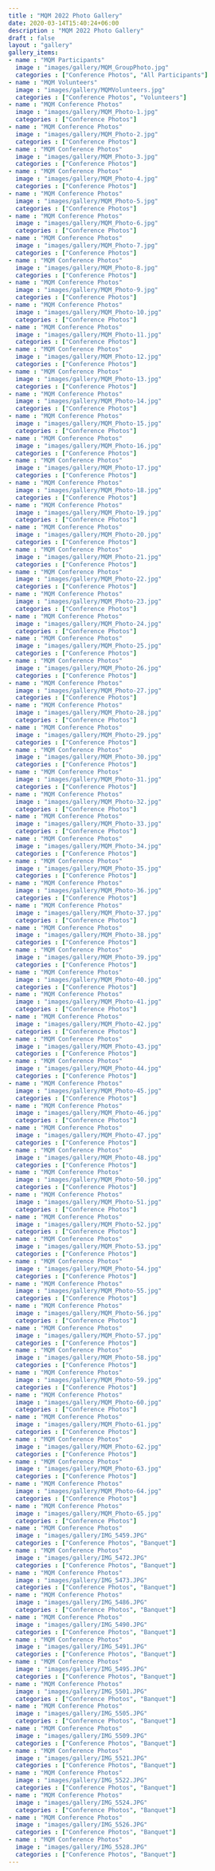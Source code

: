 ```yaml
---
title : "MQM 2022 Photo Gallery"
date: 2020-03-14T15:40:24+06:00
description : "MQM 2022 Photo Gallery"
draft : false
layout : "gallery"
gallery_items:
- name : "MQM Participants"
  image : "images/gallery/MQM_GroupPhoto.jpg"
  categories : ["Conference Photos", "All Participants"]
- name : "MQM Volunteers"
  image : "images/gallery/MQMVolunteers.jpg"
  categories : ["Conference Photos", "Volunteers"]
- name : "MQM Conference Photos"
  image : "images/gallery/MQM_Photo-1.jpg"
  categories : ["Conference Photos"]
- name : "MQM Conference Photos"
  image : "images/gallery/MQM_Photo-2.jpg"
  categories : ["Conference Photos"]
- name : "MQM Conference Photos"
  image : "images/gallery/MQM_Photo-3.jpg"
  categories : ["Conference Photos"]
- name : "MQM Conference Photos"
  image : "images/gallery/MQM_Photo-4.jpg"
  categories : ["Conference Photos"]
- name : "MQM Conference Photos"
  image : "images/gallery/MQM_Photo-5.jpg"
  categories : ["Conference Photos"]
- name : "MQM Conference Photos"
  image : "images/gallery/MQM_Photo-6.jpg"
  categories : ["Conference Photos"]
- name : "MQM Conference Photos"
  image : "images/gallery/MQM_Photo-7.jpg"
  categories : ["Conference Photos"]
- name : "MQM Conference Photos"
  image : "images/gallery/MQM_Photo-8.jpg"
  categories : ["Conference Photos"]
- name : "MQM Conference Photos"
  image : "images/gallery/MQM_Photo-9.jpg"
  categories : ["Conference Photos"]
- name : "MQM Conference Photos"
  image : "images/gallery/MQM_Photo-10.jpg"
  categories : ["Conference Photos"]
- name : "MQM Conference Photos"
  image : "images/gallery/MQM_Photo-11.jpg"
  categories : ["Conference Photos"]
- name : "MQM Conference Photos"
  image : "images/gallery/MQM_Photo-12.jpg"
  categories : ["Conference Photos"]
- name : "MQM Conference Photos"
  image : "images/gallery/MQM_Photo-13.jpg"
  categories : ["Conference Photos"]
- name : "MQM Conference Photos"
  image : "images/gallery/MQM_Photo-14.jpg"
  categories : ["Conference Photos"]
- name : "MQM Conference Photos"
  image : "images/gallery/MQM_Photo-15.jpg"
  categories : ["Conference Photos"]
- name : "MQM Conference Photos"
  image : "images/gallery/MQM_Photo-16.jpg"
  categories : ["Conference Photos"]
- name : "MQM Conference Photos"
  image : "images/gallery/MQM_Photo-17.jpg"
  categories : ["Conference Photos"]
- name : "MQM Conference Photos"
  image : "images/gallery/MQM_Photo-18.jpg"
  categories : ["Conference Photos"]
- name : "MQM Conference Photos"
  image : "images/gallery/MQM_Photo-19.jpg"
  categories : ["Conference Photos"]
- name : "MQM Conference Photos"
  image : "images/gallery/MQM_Photo-20.jpg"
  categories : ["Conference Photos"]
- name : "MQM Conference Photos"
  image : "images/gallery/MQM_Photo-21.jpg"
  categories : ["Conference Photos"]
- name : "MQM Conference Photos"
  image : "images/gallery/MQM_Photo-22.jpg"
  categories : ["Conference Photos"]
- name : "MQM Conference Photos"
  image : "images/gallery/MQM_Photo-23.jpg"
  categories : ["Conference Photos"]
- name : "MQM Conference Photos"
  image : "images/gallery/MQM_Photo-24.jpg"
  categories : ["Conference Photos"]
- name : "MQM Conference Photos"
  image : "images/gallery/MQM_Photo-25.jpg"
  categories : ["Conference Photos"]
- name : "MQM Conference Photos"
  image : "images/gallery/MQM_Photo-26.jpg"
  categories : ["Conference Photos"]
- name : "MQM Conference Photos"
  image : "images/gallery/MQM_Photo-27.jpg"
  categories : ["Conference Photos"]
- name : "MQM Conference Photos"
  image : "images/gallery/MQM_Photo-28.jpg"
  categories : ["Conference Photos"]
- name : "MQM Conference Photos"
  image : "images/gallery/MQM_Photo-29.jpg"
  categories : ["Conference Photos"]
- name : "MQM Conference Photos"
  image : "images/gallery/MQM_Photo-30.jpg"
  categories : ["Conference Photos"]
- name : "MQM Conference Photos"
  image : "images/gallery/MQM_Photo-31.jpg"
  categories : ["Conference Photos"]
- name : "MQM Conference Photos"
  image : "images/gallery/MQM_Photo-32.jpg"
  categories : ["Conference Photos"]
- name : "MQM Conference Photos"
  image : "images/gallery/MQM_Photo-33.jpg"
  categories : ["Conference Photos"]
- name : "MQM Conference Photos"
  image : "images/gallery/MQM_Photo-34.jpg"
  categories : ["Conference Photos"]
- name : "MQM Conference Photos"
  image : "images/gallery/MQM_Photo-35.jpg"
  categories : ["Conference Photos"]
- name : "MQM Conference Photos"
  image : "images/gallery/MQM_Photo-36.jpg"
  categories : ["Conference Photos"]
- name : "MQM Conference Photos"
  image : "images/gallery/MQM_Photo-37.jpg"
  categories : ["Conference Photos"]
- name : "MQM Conference Photos"
  image : "images/gallery/MQM_Photo-38.jpg"
  categories : ["Conference Photos"]
- name : "MQM Conference Photos"
  image : "images/gallery/MQM_Photo-39.jpg"
  categories : ["Conference Photos"]
- name : "MQM Conference Photos"
  image : "images/gallery/MQM_Photo-40.jpg"
  categories : ["Conference Photos"]
- name : "MQM Conference Photos"
  image : "images/gallery/MQM_Photo-41.jpg"
  categories : ["Conference Photos"]
- name : "MQM Conference Photos"
  image : "images/gallery/MQM_Photo-42.jpg"
  categories : ["Conference Photos"]
- name : "MQM Conference Photos"
  image : "images/gallery/MQM_Photo-43.jpg"
  categories : ["Conference Photos"]
- name : "MQM Conference Photos"
  image : "images/gallery/MQM_Photo-44.jpg"
  categories : ["Conference Photos"]
- name : "MQM Conference Photos"
  image : "images/gallery/MQM_Photo-45.jpg"
  categories : ["Conference Photos"]
- name : "MQM Conference Photos"
  image : "images/gallery/MQM_Photo-46.jpg"
  categories : ["Conference Photos"]
- name : "MQM Conference Photos"
  image : "images/gallery/MQM_Photo-47.jpg"
  categories : ["Conference Photos"]
- name : "MQM Conference Photos"
  image : "images/gallery/MQM_Photo-48.jpg"
  categories : ["Conference Photos"]
- name : "MQM Conference Photos"
  image : "images/gallery/MQM_Photo-50.jpg"
  categories : ["Conference Photos"]
- name : "MQM Conference Photos"
  image : "images/gallery/MQM_Photo-51.jpg"
  categories : ["Conference Photos"]
- name : "MQM Conference Photos"
  image : "images/gallery/MQM_Photo-52.jpg"
  categories : ["Conference Photos"]
- name : "MQM Conference Photos"
  image : "images/gallery/MQM_Photo-53.jpg"
  categories : ["Conference Photos"]
- name : "MQM Conference Photos"
  image : "images/gallery/MQM_Photo-54.jpg"
  categories : ["Conference Photos"]
- name : "MQM Conference Photos"
  image : "images/gallery/MQM_Photo-55.jpg"
  categories : ["Conference Photos"]
- name : "MQM Conference Photos"
  image : "images/gallery/MQM_Photo-56.jpg"
  categories : ["Conference Photos"]
- name : "MQM Conference Photos"
  image : "images/gallery/MQM_Photo-57.jpg"
  categories : ["Conference Photos"]
- name : "MQM Conference Photos"
  image : "images/gallery/MQM_Photo-58.jpg"
  categories : ["Conference Photos"]
- name : "MQM Conference Photos"
  image : "images/gallery/MQM_Photo-59.jpg"
  categories : ["Conference Photos"]
- name : "MQM Conference Photos"
  image : "images/gallery/MQM_Photo-60.jpg"
  categories : ["Conference Photos"]
- name : "MQM Conference Photos"
  image : "images/gallery/MQM_Photo-61.jpg"
  categories : ["Conference Photos"]
- name : "MQM Conference Photos"
  image : "images/gallery/MQM_Photo-62.jpg"
  categories : ["Conference Photos"]
- name : "MQM Conference Photos"
  image : "images/gallery/MQM_Photo-63.jpg"
  categories : ["Conference Photos"]
- name : "MQM Conference Photos"
  image : "images/gallery/MQM_Photo-64.jpg"
  categories : ["Conference Photos"]
- name : "MQM Conference Photos"
  image : "images/gallery/MQM_Photo-65.jpg"
  categories : ["Conference Photos"]
- name : "MQM Conference Photos"
  image : "images/gallery/IMG_5459.JPG"
  categories : ["Conference Photos", "Banquet"]
- name : "MQM Conference Photos"
  image : "images/gallery/IMG_5472.JPG"
  categories : ["Conference Photos", "Banquet"]
- name : "MQM Conference Photos"
  image : "images/gallery/IMG_5473.JPG"
  categories : ["Conference Photos", "Banquet"]
- name : "MQM Conference Photos"
  image : "images/gallery/IMG_5486.JPG"
  categories : ["Conference Photos", "Banquet"]
- name : "MQM Conference Photos"
  image : "images/gallery/IMG_5490.JPG"
  categories : ["Conference Photos", "Banquet"]
- name : "MQM Conference Photos"
  image : "images/gallery/IMG_5491.JPG"
  categories : ["Conference Photos", "Banquet"]
- name : "MQM Conference Photos"
  image : "images/gallery/IMG_5495.JPG"
  categories : ["Conference Photos", "Banquet"]
- name : "MQM Conference Photos"
  image : "images/gallery/IMG_5501.JPG"
  categories : ["Conference Photos", "Banquet"]
- name : "MQM Conference Photos"
  image : "images/gallery/IMG_5505.JPG"
  categories : ["Conference Photos", "Banquet"]
- name : "MQM Conference Photos"
  image : "images/gallery/IMG_5509.JPG"
  categories : ["Conference Photos", "Banquet"]
- name : "MQM Conference Photos"
  image : "images/gallery/IMG_5521.JPG"
  categories : ["Conference Photos", "Banquet"]
- name : "MQM Conference Photos"
  image : "images/gallery/IMG_5522.JPG"
  categories : ["Conference Photos", "Banquet"]
- name : "MQM Conference Photos"
  image : "images/gallery/IMG_5524.JPG"
  categories : ["Conference Photos", "Banquet"]
- name : "MQM Conference Photos"
  image : "images/gallery/IMG_5526.JPG"
  categories : ["Conference Photos", "Banquet"]
- name : "MQM Conference Photos"
  image : "images/gallery/IMG_5528.JPG"
  categories : ["Conference Photos", "Banquet"]
---
```

